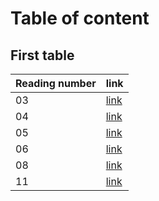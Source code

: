 # Table of content 

## First table
|Reading number|link|
|----|----|
| 03 | [link](201reads/read03.md)|
| 04 | [link](201reads/read04.md)|
| 05 | [link](201reads/read05.md)|
| 06 | [link](201reads/read06.md)|
| 08 | [link](201reads/read08.md)|
| 11 | [link](201reads/read11.md)|



